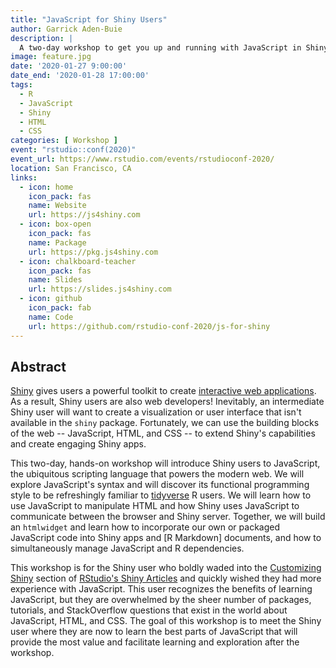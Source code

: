 ```yaml
---
title: "JavaScript for Shiny Users"
author: Garrick Aden-Buie
description: |
  A two-day workshop to get you up and running with JavaScript in Shiny and interactive R Markdown documents.
image: feature.jpg
date: '2020-01-27 9:00:00'
date_end: '2020-01-28 17:00:00'
tags:
  - R
  - JavaScript
  - Shiny
  - HTML
  - CSS
categories: [ Workshop ]
event: "rstudio::conf(2020)"
event_url: https://www.rstudio.com/events/rstudioconf-2020/
location: San Francisco, CA
links:
  - icon: home
    icon_pack: fas
    name: Website
    url: https://js4shiny.com
  - icon: box-open
    icon_pack: fas
    name: Package
    url: https://pkg.js4shiny.com
  - icon: chalkboard-teacher
    icon_pack: fas
    name: Slides
    url: https://slides.js4shiny.com
  - icon: github
    icon_pack: fab
    name: Code
    url: https://github.com/rstudio-conf-2020/js-for-shiny
---
```


## Abstract

[shiny]: https://shiny.rstudio.com
[rmarkdown]: https://rmarkdown.rstudio.com
[tidyverse]: https://tidyverse.org
[shiny-gallery]: https://shiny.rstudio.com/gallery/

[Shiny] gives users a powerful toolkit to create [interactive web applications][shiny-gallery].
As a result, Shiny users are also web developers!
Inevitably, an intermediate Shiny user will want to create a visualization or user interface
that isn't available in the `shiny` package.
Fortunately,
we can use the building blocks of the web --
JavaScript, HTML, and CSS --
to extend Shiny's capabilities and create engaging Shiny apps.

This two-day, hands-on workshop will introduce Shiny users to JavaScript,
the ubiquitous scripting language that powers the modern web.
We will explore JavaScript's syntax and will discover its functional programming style
to be refreshingly familiar to [tidyverse] R users.
We will learn how to use JavaScript to manipulate HTML and
how Shiny uses JavaScript to communicate between the browser and Shiny server.
Together, we will build an `htmlwidget` and
learn how to incorporate our own or packaged JavaScript code into Shiny apps and [R Markdown] documents,
and how to simultaneously manage JavaScript and R dependencies.

This workshop is for the Shiny user who boldly waded into the
[Customizing Shiny](https://shiny.rstudio.com/articles/#customize)
section of
[RStudio's Shiny Articles](https://shiny.rstudio.com/articles/)
and quickly wished they had more experience with JavaScript.
This user recognizes the benefits of learning JavaScript,
but they are overwhelmed by the sheer number of
packages, tutorials, and StackOverflow questions
that exist in the world about JavaScript, HTML, and CSS.
The goal of this workshop is to meet the Shiny user where they are now
to learn the best parts of JavaScript
that will provide the most value and
facilitate learning and exploration after the workshop.